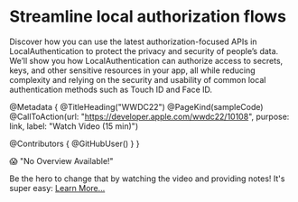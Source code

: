 # Streamline local authorization flows

Discover how you can use the latest authorization-focused APIs in LocalAuthentication to protect the privacy and security of people’s data. We’ll show you how LocalAuthentication can authorize access to secrets, keys, and other sensitive resources in your app, all while reducing complexity and relying on the security and usability of common local authentication methods such as Touch ID and Face ID.

@Metadata {
   @TitleHeading("WWDC22")
   @PageKind(sampleCode)
   @CallToAction(url: "https://developer.apple.com/wwdc22/10108", purpose: link, label: "Watch Video (15 min)")

   @Contributors {
      @GitHubUser(<replace this with your GitHub handle>)
   }
}

😱 "No Overview Available!"

Be the hero to change that by watching the video and providing notes! It's super easy:
 [Learn More…](https://wwdcnotes.com/documentation/wwdcnotes/contributing)
